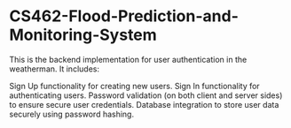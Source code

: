 # CS462-Flood-Prediction-and-Monitoring-System

This is the backend implementation for user authentication in the weatherman. It includes:

Sign Up functionality for creating new users.
Sign In functionality for authenticating users.
Password validation (on both client and server sides) to ensure secure user credentials.
Database integration to store user data securely using password hashing.
